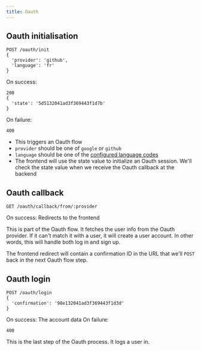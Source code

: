 ```yaml
---
title: Oauth
---
```


## Oauth initialisation
```
POST /oauth/init
{
  'provider': 'github',
  'language': 'fr'
}
```
On success:
```
200
{
  'state': '5d5132041ad3f369443f1d7b'
}
```
On failure:
```
400
```
 - This triggers an Oauth flow
 - `provider` should be one of `google` or `github`
 - `language` should be one of the [configured language codes](https://github.com/freesewing/backend/blob/develop/src/config/index.js#L32)
 - The frontend will use the state value to initialize an Oauth session. We'll check the state value when we receive the Oauth callback at the backend

## Oauth callback
```
GET /oauth/callback/from/:provider
```
On success: Redirects to the frontend

This is part of the Oauth flow. It fetches the user info from the Oauth provider. If it can't match it with a user, it will create a user account. In other words, this will handle both log in and sign up.

The frontend redirect will contain a confirmation ID in the URL that we'll `POST` back in the next Oauth flow step.

## Oauth login
```
POST /oauth/login
{
  'confirmation': '98e132041ad3f369443f1d3d'
}
```
On success: The account data On failure:
```
400
```

This is the last step of the Oauth process. It logs a user in.

